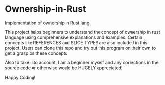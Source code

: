 # Ownership-in-Rust
Implementation of ownership in Rust lang

This project helps beginners to understand the concept of ownership in rust language using comprehensive explanations and examples. 
Certain concepts like REFERENCES and SLICE TYPES are also included in this project. Users can clone this repo and try out this program on their own to get
a grasp on these concepts

Also to take into account, I am a beginner myself and any corrections in the source code or otherwise would be HUGELY appreciated!

Happy Coding!
